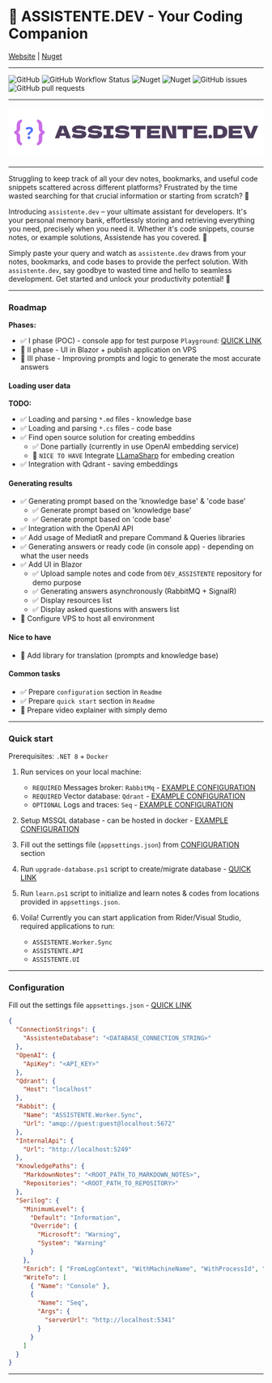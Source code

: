 # 🤖 ASSISTENTE.DEV - Your Coding Companion

 [Website](https://assistente.dev) | [Nuget](https://www.nuget.org/packages/ASSISTENTE/#readme-body-tab)

---

![GitHub](https://img.shields.io/github/license/jarmatys/DEV_ASSISTENTE) ![GitHub Workflow Status](https://img.shields.io/github/actions/workflow/status/jarmatys/DEV_ASSISTENTE/release-package.yml?label=release) ![Nuget](https://img.shields.io/nuget/v/ASSISTENTE?label=version) ![Nuget](https://img.shields.io/nuget/dt/ASSISTENTE) ![GitHub issues](https://img.shields.io/github/issues/jarmatys/DEV_ASSISTENTE) ![GitHub pull requests](https://img.shields.io/github/issues-pr/jarmatys/DEV_ASSISTENTE) 

---

![banner](ASSETS/banner.png)

---

Struggling to keep track of all your dev notes, bookmarks, and useful code snippets scattered across different platforms? Frustrated by the time wasted searching for that crucial information or starting from scratch? 🤔

Introducing `assistente.dev` – your ultimate assistant for developers. It's your personal memory bank, effortlessly storing and retrieving everything you need, precisely when you need it. Whether it's code snippets, course notes, or example solutions, Assistende has you covered. 🦾

Simply paste your query and watch as `assistente.dev` draws from your notes, bookmarks, and code bases to provide the perfect solution. With `assistente.dev`, say goodbye to wasted time and hello to seamless development. Get started and unlock your productivity potential! 🚀

---

### Roadmap

**Phases:**

- ✅ I phase (POC) - console app for test purpose `Playground`: [QUICK LINK](https://github.com/jarmatys/DEV_ASSISTENTE/tree/master/API/ASSISTENTE.Playground)
- 🔳 II phase - UI in Blazor + publish application on VPS
- 🔳 III phase - Improving prompts and logic to generate the most accurate answers

#### Loading user data

**TODO:**

- ✅ Loading and parsing  `*.md` files - knowledge base
- ✅ Loading and parsing  `*.cs` files - code base
- ✅ Find open source solution for creating embeddins
    - ✅ Done partially (currently in use OpenAI embedding  service)
    - 🔳 `NICE TO HAVE` Integrate [LLamaSharp](https://github.com/SciSharp/LLamaSharp) for embeding creation
- ✅ Integration with Qdrant - saving embeddings

#### Generating results

- ✅ Generating prompt based on the 'knowledge base' & 'code base'
    - ✅ Generate prompt based on 'knowledge base'
    - ✅ Generate prompt based on 'code base'
- ✅ Integration with the OpenAI API
- ✅ Add usage of MediatR and prepare Command & Queries libraries 
- ✅ Generating answers or ready code (in console app) - depending on what the user needs
- ✅ Add UI in Blazor
    - ✅ Upload sample notes and code from `DEV_ASSISTENTE` repository for demo purpose
    - ✅ Generating answers asynchronously (RabbitMQ + SignalR)
    - ✅ Display resources list
    - ✅ Display asked questions with answers list
- 🔳 Configure VPS to host all environment

#### Nice to have

- 🔳 Add library for translation (prompts and knowledge base)

#### Common tasks

- ✅ Prepare `configuration` section in `Readme`
- ✅ Prepare `quick start` section in `Readme`
- 🔳 Prepare video explainer with simply demo

---

### Quick start

Prerequisites: `.NET 8` + `Docker` 

1. Run services on your local machine:
    - `REQUIRED` Messages broker: `RabbitMq` - [EXAMPLE CONFIGURATION](https://github.com/jarmatys/DOCFULL/blob/main/LOCAL/docker-compose.rabbit.yml)
    - `REQUIRED` Vector database: `Qdrant` - [EXAMPLE CONFIGURATION](https://github.com/jarmatys/DOCFULL/blob/main/LOCAL/docker-compose.qdrant.yml)
    - `OPTIONAL` Logs and traces: `Seq` - [EXAMPLE CONFIGURATION](https://github.com/jarmatys/DOCFULL/blob/main/LOCAL/docker-compose.seq.yml)
2. Setup MSSQL database - can be hosted in docker - [EXAMPLE CONFIGURATION](https://github.com/jarmatys/DOCFULL/blob/main/LOCAL/docker-compose.mssql.yml)

3. Fill out the settings file (`appsettings.json`) from [CONFIGURATION](###Configuration) section

4. Run `upgrade-database.ps1` script to create/migrate database - [QUICK LINK](https://github.com/jarmatys/DEV_ASSISTENTE/blob/master/API/upgrade-database.ps1)

5. Run `learn.ps1` script to initialize and learn notes & codes from locations provided in `appsettings.json`.

6. Voila! Currently you can start application from Rider/Visual Studio, required applications to run:
    - `ASSISTENTE.Worker.Sync`
    - `ASSISTENTE.API`
    - `ASSISTENTE.UI`
---
### Configuration

Fill out the settings file `appsettings.json` - [QUICK LINK](https://github.com/jarmatys/DEV_ASSISTENTE/blob/master/API/appsettings.json)

```json
{
  "ConnectionStrings": {
    "AssistenteDatabase": "<DATABASE_CONNECTION_STRING>"
  },
  "OpenAI": {
    "ApiKey": "<API_KEY>"
  },
  "Qdrant": {
    "Host": "localhost"
  },
  "Rabbit": {
    "Name": "ASSISTENTE.Worker.Sync",
    "Url": "amqp://guest:guest@localhost:5672"
  },
  "InternalApi": {
    "Url": "http://localhost:5249"
  },
  "KnowledgePaths": {
    "MarkdownNotes": "<ROOT_PATH_TO_MARKDOWN_NOTES>",
    "Repositories": "<ROOT_PATH_TO_REPOSITORY>"
  },
  "Serilog": {
    "MinimumLevel": {
      "Default": "Information",
      "Override": {
        "Microsoft": "Warning",
        "System": "Warning"
      }
    },
    "Enrich": [ "FromLogContext", "WithMachineName", "WithProcessId", "WithThreadId" ],
    "WriteTo": [
      { "Name": "Console" },
      {
        "Name": "Seq",
        "Args": {
          "serverUrl": "http://localhost:5341"
        }
      }
    ]
  }
}
```

---
